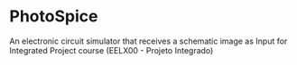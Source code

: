 # PhotoSpice
An electronic circuit simulator that receives a schematic image as Input for Integrated Project course (EELX00 - Projeto Integrado)
